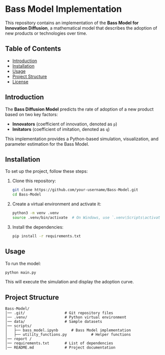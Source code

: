 # Bass Model Implementation

This repository contains an implementation of the **Bass Model for Innovation Diffusion**, a mathematical model that describes the adoption of new products or technologies over time.

## Table of Contents
- [Introduction](#introduction)
- [Installation](#installation)
- [Usage](#usage)
- [Project Structure](#project-structure)
- [License](#license)

## Introduction
The **Bass Diffusion Model** predicts the rate of adoption of a new product based on two key factors:
- **Innovators** (coefficient of innovation, denoted as `p`)
- **Imitators** (coefficient of imitation, denoted as `q`)

This implementation provides a Python-based simulation, visualization, and parameter estimation for the Bass Model.

## Installation
To set up the project, follow these steps:

1. Clone this repository:
   ```bash
   git clone https://github.com/your-username/Bass-Model.git
   cd Bass-Model
   ```

2. Create a virtual environment and activate it:
   ```bash
   python3 -m venv .venv
   source .venv/bin/activate  # On Windows, use `.venv\Scripts\activate`
   ```

3. Install the dependencies:
   ```bash
   pip install -r requirements.txt
   ```

## Usage
To run the model:
```bash
python main.py
```
This will execute the simulation and display the adoption curve.

## Project Structure
```
Bass-Model/
│── .git/                  # Git repository files
│── .venv/                 # Python virtual environment
│── data/                  # Sample datasets
│── scripts/
│   ├── bass_model.ipynb      # Bass Model implementation
│   ├── utility_functions.py           # Helper functions
│── report /
│── requirements.txt       # List of dependencies
│── README.md              # Project documentation
```




